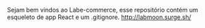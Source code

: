 Sejam bem vindos ao Labe-commerce, esse repositório contém um esqueleto de app React e um .gitignore.
http://labmoon.surge.sh/
